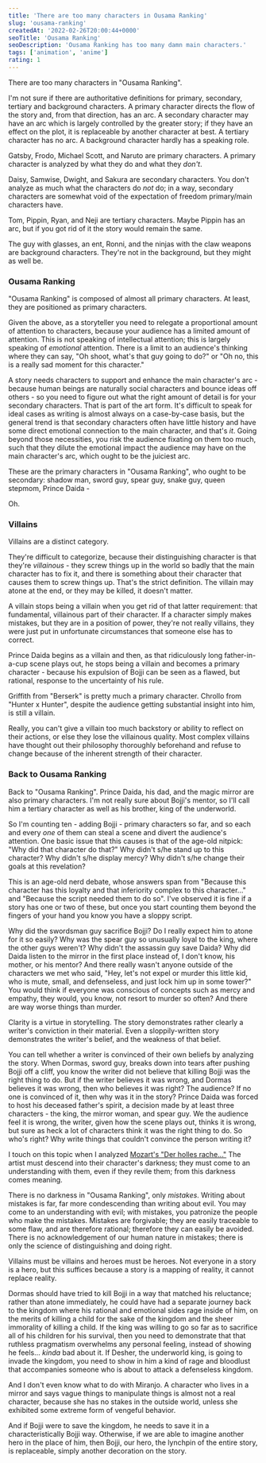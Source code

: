```yaml
---
title: 'There are too many characters in Ousama Ranking'
slug: 'ousama-ranking'
createdAt: '2022-02-26T20:00:44+0000'
seoTitle: 'Ousama Ranking'
seoDescription: 'Ousama Ranking has too many damn main characters.'
tags: ['animation', 'anime']
rating: 1
---
```


There are too many characters in "Ousama Ranking".

I'm not sure if there are authoritative definitions for primary, secondary, tertiary and background characters. A primary character directs the flow of the story and, from that direction, has an arc. A secondary character may have an arc which is largely controlled by the greater story; if they have an effect on the plot, it is replaceable by another character at best. A tertiary character has no arc. A background character hardly has a speaking role.

Gatsby, Frodo, Michael Scott, and Naruto are primary characters. A primary character is analyzed by what they do and what they _don't_.

Daisy, Samwise, Dwight, and Sakura are secondary characters. You don't analyze as much what the characters do _not_ do; in a way, secondary characters are somewhat void of the expectation of freedom primary/main characters have.

Tom, Pippin, Ryan, and Neji are tertiary characters. Maybe Pippin has an arc, but if you got rid of it the story would remain the same.

The guy with glasses, an ent, Ronni, and the ninjas with the claw weapons are background characters. They're not in the background, but they might as well be.

### Ousama Ranking

"Ousama Ranking" is composed of almost all primary characters. At least, they are positioned as primary characters.

Given the above, as a storyteller you need to relegate a proportional amount of attention to characters, because your audience has a limited amount of attention. This is not speaking of intellectual attention; this is largely speaking of _emotional_ attention. There is a limit to an audience's thinking where they can say, "Oh shoot, what's that guy going to do?" or "Oh no, this is a really sad moment for this character."

A story needs characters to support and enhance the main character's arc - because human beings are naturally social characters and bounce ideas off others - so you need to figure out what the right amount of detail is for your secondary characters. That is part of the art form. It's difficult to speak for ideal cases as writing is almost always on a case-by-case basis, but the general trend is that secondary characters often have little history and have some direct emotional connection to the main character, and that's _it_. Going beyond those necessities, you risk the audience fixating on them too much, such that they dilute the emotional impact the audience may have on the main character's arc, which ought to be the juiciest arc.

These are the primary characters in "Ousama Ranking", who ought to be secondary: shadow man, sword guy, spear guy, snake guy, queen stepmom, Prince Daida -

Oh.

### Villains

Villains are a distinct category.

They're difficult to categorize, because their distinguishing character is that they're _villainous_ - they screw things up in the world so badly that the main character has to fix it, and there is something about their character that causes them to screw things up. That's the strict definition. The villain may atone at the end, or they may be killed, it doesn't matter.

A villain stops being a villain when you get rid of that latter requirement: that fundamental, villainous part of their character. If a character simply makes mistakes, but they are in a position of power, they're not really villains, they were just put in unfortunate circumstances that someone else has to correct.

Prince Daida begins as a villain and then, as that ridiculously long father-in-a-cup scene plays out, he stops being a villain and becomes a primary character - because his expulsion of Bojji can be seen as a flawed, but rational, response to the uncertainty of his rule.

Griffith from "Berserk" is pretty much a primary character. Chrollo from "Hunter x Hunter", despite the audience getting substantial insight into him, is still a villain.

Really, you can't give a villain too much backstory or ability to reflect on their actions, or else they lose the villainous quality. Most complex villains have thought out their philosophy thoroughly beforehand and refuse to change because of the inherent strength of their character.

### Back to Ousama Ranking

Back to "Ousama Ranking". Prince Daida, his dad, and the magic mirror are also primary characters. I'm not really sure about Bojji's mentor, so I'll call him a tertiary character as well as his brother, king of the underworld.

So I'm counting ten - adding Bojji - primary characters so far, and so each and every _one_ of them can steal a scene and divert the audience's attention. One basic issue that this causes is that of the age-old nitpick: "Why did that character do that?" Why didn't s/he stand up to this character? Why didn't s/he display mercy? Why didn't s/he change their goals at this revelation?

This is an age-old nerd debate, whose answers span from "Because this character has this loyalty and that inferiority complex to this character..." and "Because the script needed them to do so". I've observed it is fine if a story has one or two of these, but once you start counting them beyond the fingers of your hand you know you have a sloppy script.

Why did the swordsman guy sacrifice Bojji? Do I really expect him to atone for it so easily? Why was the spear guy so unusually loyal to the king, where the other guys weren't? Why didn't the assassin guy save Daida? Why did Daida listen to the mirror in the first place instead of, I don't know, his mother, or his mentor? And there really wasn't anyone outside of the characters we met who said, "Hey, let's not expel or murder this little kid, who is mute, small, and defenseless, and just lock him up in some tower?" You would think if everyone was conscious of concepts such as mercy and empathy, they would, you know, not resort to murder so often? And there are way worse things than murder.

Clarity is a virtue in storytelling. The story demonstrates rather clearly a writer's conviction in their material. Even a sloppily-written story demonstrates the writer's belief, and the weakness of that belief.

You can tell whether a writer is convinced of their own beliefs by analyzing the story. When Dormas, sword guy, breaks down into tears after pushing Bojji off a cliff, you know the writer did not believe that killing Bojji was the right thing to do. But if the writer believes it was wrong, and Dormas believes it was wrong, then who believes it was right? The audience? If no one is convinced of it, then why was it in the story? Prince Daida was forced to host his deceased father's spirit, a decision made by at least three characters - the king, the mirror woman, and spear guy. We the audience feel it is wrong, the writer, given how the scene plays out, thinks it is wrong, but sure as heck a lot of characters think it was the right thing to do. So who's right? Why write things that couldn't convince the person writing it?

I touch on this topic when I analyzed <a href="/der-holle-rache" target="_blank" rel="noopener noreferrer">Mozart's "Der holles rache..."</a> The artist must descend into their character's darkness; they must come to an understanding with them, even if they revile them; from this darkness comes meaning.

There is no darkness in "Ousama Ranking", only _mistakes_. Writing about mistakes is far, far more condescending than writing about evil. You may come to an understanding with evil; with mistakes, you patronize the people who make the mistakes. Mistakes are forgivable; they are easily traceable to some flaw, and are therefore rational; therefore they can easily be avoided. There is no acknowledgement of our human nature in mistakes; there is only the science of distinguishing and doing right.

Villains must be villains and heroes must be heroes. Not everyone in a story is a hero, but this suffices because a story is a mapping of reality, it cannot replace reality.

Dormas should have tried to kill Bojji in a way that matched his reluctance; rather than atone immediately, he could have had a separate journey back to the kingdom where his rational and emotional sides rage inside of him, on the merits of killing a child for the sake of the kingdom and the sheer immorality of killing a child. If the king was willing to go so far as to sacrifice all of his children for his survival, then you need to demonstrate that that ruthless pragmatism overwhelms any personal feeling, instead of showing he feels... _kinda_ bad about it. If Desher, the underworld king, is going to invade the kingdom, you need to show in him a kind of rage and bloodlust that accompanies someone who is about to attack a defenseless kingdom.

And I don't even know what to do with Miranjo. A character who lives in a mirror and says vague things to manipulate things is almost not a real character, because she has no stakes in the outside world, unless she exhibited some extreme form of vengeful behavior.

And if Bojji were to save the kingdom, he needs to save it in a characteristically Bojji way. Otherwise, if we are able to imagine another hero in the place of him, then Bojji, our hero, the lynchpin of the entire story, is replaceable, simply another decoration on the story.
